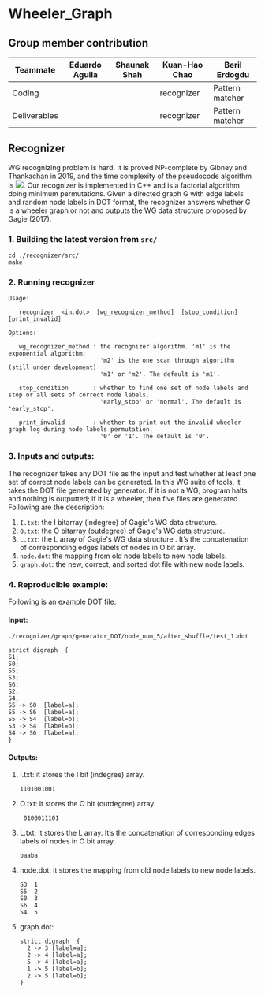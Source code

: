 # Wheeler_Graph

## Group member contribution
Teammate     | Eduardo Aguila | Shaunak Shah | Kuan-Hao Chao | Beril Erdogdu |
------------ | -------------- | ------------ | ------------- |-------------- |
Coding       |  |  | recognizer | Pattern matcher |
Deliverables |  |  | recognizer | Pattern matcher |


## Recognizer

WG recognizing problem is hard. It is proved NP-complete by Gibney and Thankachan in 2019, and the time complexity of the pseudocode algorithm is <img src="https://render.githubusercontent.com/render/math?math=2^{e \cdot log\sigma  %2B O(n  %2B e)}">.
Our recognizer is implemented in C++ and is a factorial algorithm doing minimum permutations. Given a directed graph G with edge labels and random node labels in DOT format, the recognizer answers whether G is a wheeler graph or not and outputs the WG data structure proposed by Gagie (2017). 


### 1. Building the latest version from `src/`

```
cd ./recognizer/src/
make
```

### 2. Running recognizer


```
Usage:

   recognizer  <in.dot>  [wg_recognizer_method]  [stop_condition]  [print_invalid]
```

```
Options:

   wg_recognizer_method : the recognizer algorithm. 'm1' is the exponential algorithm; 
                          'm2' is the one scan through algorithm (still under development)
                          'm1' or 'm2'. The default is 'm1'.
  
   stop_condition       : whether to find one set of node labels and stop or all sets of correct node labels.
                          'early_stop' or 'normal'. The default is 'early_stop'.
                         
   print_invalid        : whether to print out the invalid wheeler graph log during node labels permutation. 
                          '0' or '1'. The default is '0'.
```

### 3. Inputs and outputs:
The recognizer takes any DOT file as the input and test whether at least one set of correct node labels can be generated. In this WG suite of tools, it takes the DOT file generated by generator. If it is not a WG, program halts and nothing is outputted; if it is a wheeler, then five files are generated. Following are the description:

1. `I.txt`:  the I bitarray (indegree) of Gagie's WG data structure.
2. `O.txt`:  the O bitarray (outdegree) of Gagie's WG data structure.
3. `L.txt`:  the L array of Gagie's WG data structure.. It’s the concatenation of corresponding edges labels of nodes in O bit array.
4. `node.dot`: the mapping from old node labels to new node labels.  
5. `graph.dot`: the new, correct, and sorted dot file with new node labels. 


### 4. Reproducible example:

Following is an example DOT file. 
#### Input: 
  ```
  ./recognizer/graph/generator_DOT/node_num_5/after_shuffle/test_1.dot

  strict digraph  {
  S1;
  S0;
  S5;
  S3;
  S6;
  S2;
  S4;
  S5 -> S0  [label=a];
  S5 -> S6  [label=a];
  S5 -> S4  [label=b];
  S3 -> S4  [label=b];
  S4 -> S6  [label=a];
  }
  ```
  
#### Outputs: 
1. I.txt: it stores the I bit (indegree) array.
      ```
      1101001001
      ```
2. O.txt: it stores the O bit (outdegree) array.
     ```
      0100011101
     ```
3. L.txt: it stores the L array. It’s the concatenation of corresponding edges labels of nodes in O bit array.
    ```
    baaba
    ```
4. node.dot: it stores the mapping from old node labels to new node labels.  
    ```
    S3	1
    S5	2
    S0	3
    S6	4
    S4	5
    ```
5. graph.dot: 
    ```
    strict digraph  {
      2 -> 3 [label=a];
      2 -> 4 [label=a];
      5 -> 4 [label=a];
      1 -> 5 [label=b];
      2 -> 5 [label=b];
    }
    ```

